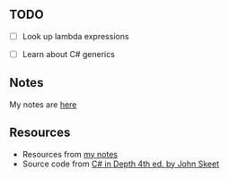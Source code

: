 ## TODO
- [ ] Look up lambda expressions 
- [ ] Learn about C# generics


## Notes

My notes are [here](https://gitlab.com/oscarneedscoffee/notes/blob/master/software/c-sharp/c-sharp.md)

## Resources

- Resources from [my notes](https://gitlab.com/oscarneedscoffee/notes/blob/master/software/c-sharp/c-sharp.md#resources)
- Source code from [C# in Depth 4th ed. by John Skeet](c-sharp-in-depth-4thEdition/)

